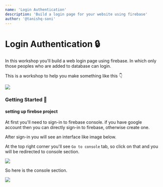 ```yaml
---
name: 'Login Authentication'
description: 'Build a login page for your website using firebase'
author: '@tanishq-soni'
---
```


# Login Authentication 🔒

In this workshop you'll build a web login page using firebase. In which only those peoples who are added to database can login.

This is a workshop to help you make something like this 👇

<img src="https://cloud-mketa8pxq.vercel.app/1.png">

### Getting Started :rocket:
#### setting up firebse project
At first you'll need to sign-in to firebase console. if you have google account then you can directly sign-in to firebase, otherwise create one.

After sign-in you will see an interface like image below.

At the top right corner you'll see `Go to console` tab, so click on that and you will be redirected to console section.

<img src="https://cloud-mketa8pxq.vercel.app/1.png">

So here is the console section.

<img src="https://cloud-kfr44a6da.vercel.app/2.png">

